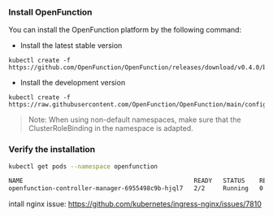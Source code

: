 ### Install OpenFunction

You can install the OpenFunction platform by the following command:

- Install the latest stable version

```shell
kubectl create -f https://github.com/OpenFunction/OpenFunction/releases/download/v0.4.0/bundle.yaml
```

- Install the development version

```shell
kubectl create -f https://raw.githubusercontent.com/OpenFunction/OpenFunction/main/config/bundle.yaml
```

> Note: When using non-default namespaces, make sure that the ClusterRoleBinding in the namespace is adapted.

### Verify the installation

```bash
kubectl get pods --namespace openfunction

NAME                                               READY   STATUS    RESTARTS   AGE
openfunction-controller-manager-6955498c9b-hjql7   2/2     Running   0         2m2s
```


intall nginx issue: https://github.com/kubernetes/ingress-nginx/issues/7810